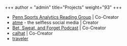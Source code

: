 +++
author = "admin"
title="Projects"
weight="93"
+++

* [<u>Penn Sports Analytics Reading Group</u>](/sports_analytics_2021s/) | Co-Creator 
* [<u>atme</u>](/atme/) - the selfless social media | Creator 
* [<u>Bet, Sweat, and Forget Podcast</u>](/bsf/) | Co-Creator 
* [<u>calhat</u>](/calhat/) | Co-Creator 
* [<u>traveler</u>](/travel/)

<!---
* [<u>Music Producer</u>](/music/)</u>
* [<u>Artist</u>](/art/)
-->




<!---
# * [<u>Restaurants</u>](/food/)
# * Creator of [<u>Shoober</u>](/shoober/)
-->
